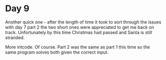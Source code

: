 # Day 9 #
Another quick one - after the length of time it took to sort through the issues with day 7 part 2 the two short ones were appreciated 
to get me back on track. Unfortunately by this time Christmas had passed and Santa is still stranded.

More intcode. Of course. Part 2 was the same as part 1 this time so the same program solves both given the correct input.
